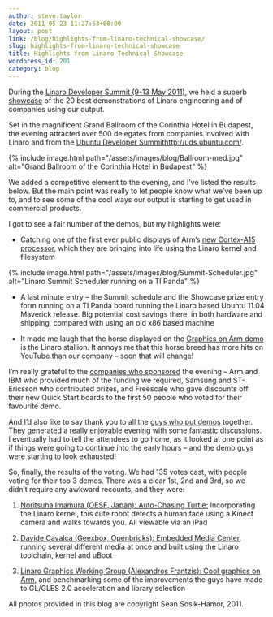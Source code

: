```yaml
---
author: steve.taylor
date: 2011-05-23 11:27:53+00:00
layout: post
link: /blog/highlights-from-linaro-technical-showcase/
slug: highlights-from-linaro-technical-showcase
title: Highlights from Linaro Technical Showcase
wordpress_id: 201
category: blog
---
```


During the [Linaro Developer Summit (9-13 May 2011)](https://wiki-archive.linaro.org/Events/2011-05-LDS), we held a superb [showcase](https://wiki-archive.linaro.org/Events/2011-05-LDS/Showcase) of the 20 best demonstrations of Linaro engineering and of companies using our output.

Set in the magnificent Grand Ballroom of the Corinthia Hotel in Budapest, the evening attracted over 500 delegates from companies involved with Linaro and from the [Ubuntu Developer Summit]()http://uds.ubuntu.com/.

{% include image.html path="/assets/images/blog/Ballroom-med.jpg" alt="Grand Ballroom of the Corinthia Hotel in Budapest" %}

We added a competitive element to the evening, and I’ve listed the results below. But the main point was really to let people know what we’ve been up to, and to see some of the cool ways our output is starting to get used in commercial products.

I got to see a fair number of the demos, but my highlights were:

- Catching one of the first ever public displays of Arm’s [new Cortex-A15 processor](https://wiki-archive.linaro.org/Events/2011-05-LDS/Showcase?action=AttachFile&do=view&target=Linaro-2011-05-LDS-VE_demo.pdf), which they are bringing into life using the Linaro kernel and filesystem

{% include image.html path="/assets/images/blog/Summit-Scheduler.jpg" alt="Linaro Summit Scheduler running on a TI Panda" %}

- A last minute entry – the Summit schedule and the Showcase prize entry form running on a TI Panda board running the Linaro based Ubuntu 11.04 Maverick release. Big potential cost savings there, in both hardware and shipping, compared with using an old x86 based machine

- It made me laugh that the horse displayed on the [Graphics on Arm demo](https://wiki-archive.linaro.org/Events/2011-05-LDS/Showcase?action=AttachFile&do=view&target=Linaro-2011-05-LDS-Graphics-WG.pdf) is the Linaro stallion. It annoys me that this horse breed has more hits on YouTube than our company – soon that will change!

I’m really grateful to the [companie](https://wiki-archive.linaro.org/Events/2011-05-LDS/Showcase#Sponsors)[s who sponsored](https://wiki-archive.linaro.org/Events/2011-05-LDS/Showcase#Sponsors) the evening – Arm and IBM who provided much of the funding we required, Samsung and ST-Ericsson who contributed prizes, and Freescale who gave discounts off their new Quick Start boards to the first 50 people who voted for their favourite demo.

And I’d also like to say thank you to all the [guys who put demos](https://wiki-archive.linaro.org/Events/2011-05-LDS/Showcase#Demo_list) together. They generated a really enjoyable evening with some fantastic discussions. I eventually had to tell the attendees to go home, as it looked at one point as if things were going to continue into the early hours – and the demo guys were starting to look exhausted!

So, finally, the results of the voting. We had 135 votes cast, with people voting for their top 3 demos. There was a clear 1st, 2nd and 3rd, so we didn’t require any awkward recounts, and they were:

1. [Noritsuna Imamura (OESF, Japan): Auto-Chasing Turtle:](https://wiki-archive.linaro.org/Events/2011-05-LDS/Showcase?action=AttachFile&do=view&target=Linaro-2011-05-LDS-OESF-Turtle.pdf) Incorporating  the Linaro kernel, this cute robot detects a human face using a Kinect camera and walks towards you. All viewable via an iPad

2. [Davide Cavalca (Geexbox, Openbricks): Embedded Media Center](https://wiki-archive.linaro.org/Events/2011-05-LDS/Showcase?action=AttachFile&do=view&target=Linaro-2011-05-LDS-Geexbox.pdf), running several different media at once and built using the Linaro toolchain, kernel and uBoot

3. [Linaro Graphics Working Group (Alexandros Frantzis): Cool graphics on Arm](https://wiki-archive.linaro.org/Events/2011-05-LDS/Showcase?action=AttachFile&do=view&target=Linaro-2011-05-LDS-Graphics-WG.pdf), and benchmarking some of the improvements the guys have made to GL/GLES 2.0 acceleration and library selection

All photos provided in this blog are copyright Sean Sosik-Hamor, 2011.